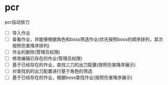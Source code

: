 # pcr
pcr自动排刀
- [ ]  导入作业
- [ ]  查看作业，并能够根据角色和boss筛选作业(优先按照boss的顺序排列，其次按照伤害降序排列)
- [ ]  作业的删除(管理员权限)
- [ ]  修改编辑已存在的作业(管理员权限)
- [ ]  基于已经存在的作业，查找三刀的出刀配置(按照伤害降序展示)
- [ ]  对查找到的出刀配置进行基于角色的筛选
- [ ]  基于已经存在的作业，根据boss查找作业(按照伤害降序展示)
